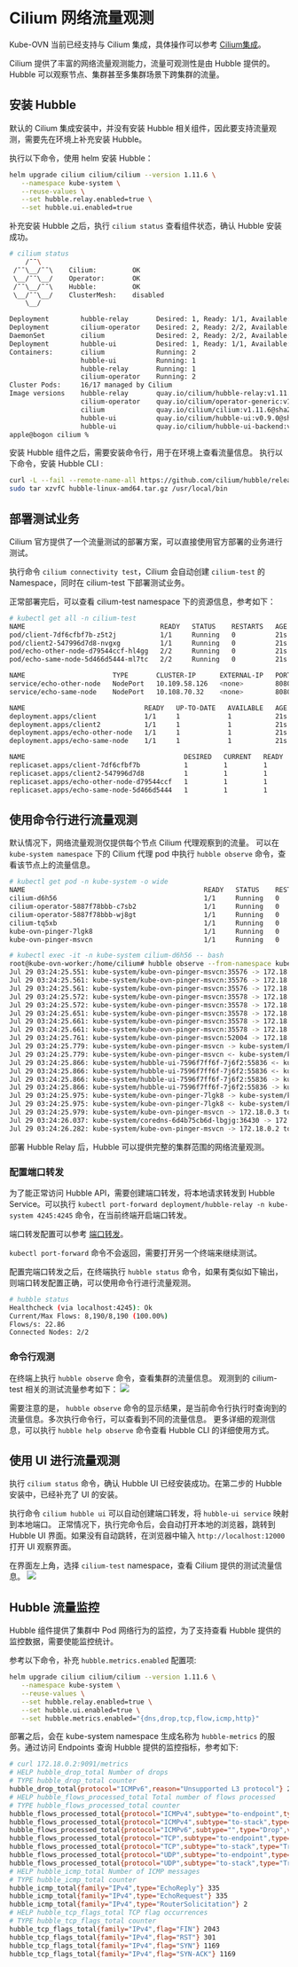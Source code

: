 # Cilium 网络流量观测

Kube-OVN 当前已经支持与 Cilium 集成，具体操作可以参考 [Cilium集成](with-cilium.md)。

Cilium 提供了丰富的网络流量观测能力，流量可观测性是由 Hubble 提供的。Hubble 可以观察节点、集群甚至多集群场景下跨集群的流量。

## 安装 Hubble

默认的 Cilium 集成安装中，并没有安装 Hubble 相关组件，因此要支持流量观测，需要先在环境上补充安装 Hubble。

执行以下命令，使用 helm 安装 Hubble：

```bash
helm upgrade cilium cilium/cilium --version 1.11.6 \
   --namespace kube-system \
   --reuse-values \
   --set hubble.relay.enabled=true \
   --set hubble.ui.enabled=true
```

补充安装 Hubble 之后，执行 `cilium status` 查看组件状态，确认 Hubble 安装成功。

```bash
# cilium status
    /¯¯\
 /¯¯\__/¯¯\    Cilium:         OK
 \__/¯¯\__/    Operator:       OK
 /¯¯\__/¯¯\    Hubble:         OK
 \__/¯¯\__/    ClusterMesh:    disabled
    \__/

Deployment        hubble-relay       Desired: 1, Ready: 1/1, Available: 1/1
Deployment        cilium-operator    Desired: 2, Ready: 2/2, Available: 2/2
DaemonSet         cilium             Desired: 2, Ready: 2/2, Available: 2/2
Deployment        hubble-ui          Desired: 1, Ready: 1/1, Available: 1/1
Containers:       cilium             Running: 2
                  hubble-ui          Running: 1
                  hubble-relay       Running: 1
                  cilium-operator    Running: 2
Cluster Pods:     16/17 managed by Cilium
Image versions    hubble-relay       quay.io/cilium/hubble-relay:v1.11.6@sha256:fd9034a2d04d5b973f1e8ed44f230ea195b89c37955ff32e34e5aa68f3ed675a: 1
                  cilium-operator    quay.io/cilium/operator-generic:v1.11.6@sha256:9f6063c7bcaede801a39315ec7c166309f6a6783e98665f6693939cf1701bc17: 2
                  cilium             quay.io/cilium/cilium:v1.11.6@sha256:f7f93c26739b6641a3fa3d76b1e1605b15989f25d06625260099e01c8243f54c: 2
                  hubble-ui          quay.io/cilium/hubble-ui:v0.9.0@sha256:0ef04e9a29212925da6bdfd0ba5b581765e41a01f1cc30563cef9b30b457fea0: 1
                  hubble-ui          quay.io/cilium/hubble-ui-backend:v0.9.0@sha256:000df6b76719f607a9edefb9af94dfd1811a6f1b6a8a9c537cba90bf12df474b: 1
apple@bogon cilium %
```

安装 Hubble 组件之后，需要安装命令行，用于在环境上查看流量信息。
执行以下命令，安装 Hubble CLI :

```bash
curl -L --fail --remote-name-all https://github.com/cilium/hubble/releases/download/v0.10.0/hubble-linux-amd64.tar.gz
sudo tar xzvfC hubble-linux-amd64.tar.gz /usr/local/bin
```

## 部署测试业务

Cilium 官方提供了一个流量测试的部署方案，可以直接使用官方部署的业务进行测试。

执行命令 `cilium connectivity test`，Cilium 会自动创建 `cilium-test` 的 Namespace，同时在 cilium-test 下部署测试业务。

正常部署完后，可以查看 cilium-test namespace 下的资源信息，参考如下：

```bash
# kubectl get all -n cilium-test
NAME                                  READY   STATUS    RESTARTS   AGE
pod/client-7df6cfbf7b-z5t2j           1/1     Running   0          21s
pod/client2-547996d7d8-nvgxg          1/1     Running   0          21s
pod/echo-other-node-d79544ccf-hl4gg   2/2     Running   0          21s
pod/echo-same-node-5d466d5444-ml7tc   2/2     Running   0          21s

NAME                      TYPE       CLUSTER-IP      EXTERNAL-IP   PORT(S)          AGE
service/echo-other-node   NodePort   10.109.58.126   <none>        8080:32269/TCP   21s
service/echo-same-node    NodePort   10.108.70.32    <none>        8080:32490/TCP   21s

NAME                              READY   UP-TO-DATE   AVAILABLE   AGE
deployment.apps/client            1/1     1            1           21s
deployment.apps/client2           1/1     1            1           21s
deployment.apps/echo-other-node   1/1     1            1           21s
deployment.apps/echo-same-node    1/1     1            1           21s

NAME                                        DESIRED   CURRENT   READY   AGE
replicaset.apps/client-7df6cfbf7b           1         1         1       21s
replicaset.apps/client2-547996d7d8          1         1         1       21s
replicaset.apps/echo-other-node-d79544ccf   1         1         1       21s
replicaset.apps/echo-same-node-5d466d5444   1         1         1       21s
```

## 使用命令行进行流量观测

默认情况下，网络流量观测仅提供每个节点 Cilium 代理观察到的流量。
可以在 `kube-system namespace` 下的 Cilium 代理 pod 中执行 `hubble observe` 命令，查看该节点上的流量信息。

```bash
# kubectl get pod -n kube-system -o wide
NAME                                             READY   STATUS    RESTARTS   AGE     IP           NODE                     NOMINATED NODE   READINESS GATES
cilium-d6h56                                     1/1     Running   0          2d20h   172.18.0.2   kube-ovn-worker          <none>           <none>
cilium-operator-5887f78bbb-c7sb2                 1/1     Running   0          2d20h   172.18.0.2   kube-ovn-worker          <none>           <none>
cilium-operator-5887f78bbb-wj8gt                 1/1     Running   0          2d20h   172.18.0.3   kube-ovn-control-plane   <none>           <none>
cilium-tq5xb                                     1/1     Running   0          2d20h   172.18.0.3   kube-ovn-control-plane   <none>           <none>
kube-ovn-pinger-7lgk8                            1/1     Running   0          21h     10.16.0.19   kube-ovn-control-plane   <none>           <none>
kube-ovn-pinger-msvcn                            1/1     Running   0          21h     10.16.0.18   kube-ovn-worker          <none>           <none>

# kubectl exec -it -n kube-system cilium-d6h56 -- bash
root@kube-ovn-worker:/home/cilium# hubble observe --from-namespace kube-system
Jul 29 03:24:25.551: kube-system/kube-ovn-pinger-msvcn:35576 -> 172.18.0.3:6642 to-stack FORWARDED (TCP Flags: ACK, PSH)
Jul 29 03:24:25.561: kube-system/kube-ovn-pinger-msvcn:35576 -> 172.18.0.3:6642 to-stack FORWARDED (TCP Flags: RST)
Jul 29 03:24:25.561: kube-system/kube-ovn-pinger-msvcn:35576 -> 172.18.0.3:6642 to-stack FORWARDED (TCP Flags: ACK, RST)
Jul 29 03:24:25.572: kube-system/kube-ovn-pinger-msvcn:35578 -> 172.18.0.3:6642 to-stack FORWARDED (TCP Flags: SYN)
Jul 29 03:24:25.572: kube-system/kube-ovn-pinger-msvcn:35578 -> 172.18.0.3:6642 to-stack FORWARDED (TCP Flags: ACK)
Jul 29 03:24:25.651: kube-system/kube-ovn-pinger-msvcn:35578 -> 172.18.0.3:6642 to-stack FORWARDED (TCP Flags: ACK, PSH)
Jul 29 03:24:25.661: kube-system/kube-ovn-pinger-msvcn:35578 -> 172.18.0.3:6642 to-stack FORWARDED (TCP Flags: RST)
Jul 29 03:24:25.661: kube-system/kube-ovn-pinger-msvcn:35578 -> 172.18.0.3:6642 to-stack FORWARDED (TCP Flags: ACK, RST)
Jul 29 03:24:25.761: kube-system/kube-ovn-pinger-msvcn:52004 -> 172.18.0.3:6443 to-stack FORWARDED (TCP Flags: ACK, PSH)
Jul 29 03:24:25.779: kube-system/kube-ovn-pinger-msvcn -> kube-system/kube-ovn-pinger-7lgk8 to-stack FORWARDED (ICMPv4 EchoRequest)
Jul 29 03:24:25.779: kube-system/kube-ovn-pinger-msvcn <- kube-system/kube-ovn-pinger-7lgk8 to-endpoint FORWARDED (ICMPv4 EchoReply)
Jul 29 03:24:25.866: kube-system/hubble-ui-7596f7ff6f-7j6f2:55836 <- kube-system/hubble-relay-959988db5-zc5vv:4245 to-stack FORWARDED (TCP Flags: ACK)
Jul 29 03:24:25.866: kube-system/hubble-ui-7596f7ff6f-7j6f2:55836 <- kube-system/hubble-relay-959988db5-zc5vv:80 to-endpoint FORWARDED (TCP Flags: ACK)
Jul 29 03:24:25.866: kube-system/hubble-ui-7596f7ff6f-7j6f2:55836 -> kube-system/hubble-relay-959988db5-zc5vv:4245 to-stack FORWARDED (TCP Flags: ACK)
Jul 29 03:24:25.866: kube-system/hubble-ui-7596f7ff6f-7j6f2:55836 -> kube-system/hubble-relay-959988db5-zc5vv:4245 to-endpoint FORWARDED (TCP Flags: ACK)
Jul 29 03:24:25.975: kube-system/kube-ovn-pinger-7lgk8 -> kube-system/kube-ovn-pinger-msvcn to-endpoint FORWARDED (ICMPv4 EchoRequest)
Jul 29 03:24:25.975: kube-system/kube-ovn-pinger-7lgk8 <- kube-system/kube-ovn-pinger-msvcn to-stack FORWARDED (ICMPv4 EchoReply)
Jul 29 03:24:25.979: kube-system/kube-ovn-pinger-msvcn -> 172.18.0.3 to-stack FORWARDED (ICMPv4 EchoRequest)
Jul 29 03:24:26.037: kube-system/coredns-6d4b75cb6d-lbgjg:36430 -> 172.18.0.3:6443 to-stack FORWARDED (TCP Flags: ACK)
Jul 29 03:24:26.282: kube-system/kube-ovn-pinger-msvcn -> 172.18.0.2 to-stack FORWARDED (ICMPv4 EchoRequest)
```

部署 Hubble Relay 后，Hubble 可以提供完整的集群范围的网络流量观测。

### 配置端口转发

为了能正常访问 Hubble API，需要创建端口转发，将本地请求转发到 Hubble Service。可以执行 `kubectl port-forward deployment/hubble-relay -n kube-system 4245:4245` 命令，在当前终端开启端口转发。

端口转发配置可以参考 [端口转发](https://kubernetes.io/docs/tasks/access-application-cluster/port-forward-access-application-cluster/)。

`kubectl port-forward` 命令不会返回，需要打开另一个终端来继续测试。

配置完端口转发之后，在终端执行 `hubble status` 命令，如果有类似如下输出，则端口转发配置正确，可以使用命令行进行流量观测。

```bash
# hubble status
Healthcheck (via localhost:4245): Ok
Current/Max Flows: 8,190/8,190 (100.00%)
Flows/s: 22.86
Connected Nodes: 2/2
```

### 命令行观测

在终端上执行 `hubble observe` 命令，查看集群的流量信息。
观测到的 cilium-test 相关的测试流量参考如下：
![](../static/cilium-test-cmd.png)

需要注意的是， `hubble observe` 命令的显示结果，是当前命令行执行时查询到的流量信息。多次执行命令行，可以查看到不同的流量信息。
更多详细的观测信息，可以执行 `hubble help observe` 命令查看 Hubble CLI 的详细使用方式。

## 使用 UI 进行流量观测

执行 `cilium status` 命令，确认 Hubble UI 已经安装成功。在第二步的 Hubble 安装中，已经补充了 UI 的安装。

执行命令 `cilium hubble ui` 可以自动创建端口转发，将 `hubble-ui service` 映射到本地端口。
正常情况下，执行完命令后，会自动打开本地的浏览器，跳转到 Hubble UI 界面。如果没有自动跳转，在浏览器中输入 `http://localhost:12000` 打开 UI 观察界面。

在界面左上角，选择 `cilium-test` namespace，查看 Cilium 提供的测试流量信息。
![](../static/cilium-test-ui.png)

## Hubble 流量监控

Hubble 组件提供了集群中 Pod 网络行为的监控，为了支持查看 Hubble 提供的监控数据，需要使能监控统计。

参考以下命令，补充 `hubble.metrics.enabled` 配置项:

```bash
helm upgrade cilium cilium/cilium --version 1.11.6 \
   --namespace kube-system \
   --reuse-values \
   --set hubble.relay.enabled=true \
   --set hubble.ui.enabled=true \
   --set hubble.metrics.enabled="{dns,drop,tcp,flow,icmp,http}"
```

部署之后，会在 kube-system namespace 生成名称为 `hubble-metrics` 的服务。通过访问 Endpoints 查询 Hubble 提供的监控指标，参考如下:

```bash
# curl 172.18.0.2:9091/metrics
# HELP hubble_drop_total Number of drops
# TYPE hubble_drop_total counter
hubble_drop_total{protocol="ICMPv6",reason="Unsupported L3 protocol"} 2
# HELP hubble_flows_processed_total Total number of flows processed
# TYPE hubble_flows_processed_total counter
hubble_flows_processed_total{protocol="ICMPv4",subtype="to-endpoint",type="Trace",verdict="FORWARDED"} 335
hubble_flows_processed_total{protocol="ICMPv4",subtype="to-stack",type="Trace",verdict="FORWARDED"} 335
hubble_flows_processed_total{protocol="ICMPv6",subtype="",type="Drop",verdict="DROPPED"} 2
hubble_flows_processed_total{protocol="TCP",subtype="to-endpoint",type="Trace",verdict="FORWARDED"} 8282
hubble_flows_processed_total{protocol="TCP",subtype="to-stack",type="Trace",verdict="FORWARDED"} 6767
hubble_flows_processed_total{protocol="UDP",subtype="to-endpoint",type="Trace",verdict="FORWARDED"} 1642
hubble_flows_processed_total{protocol="UDP",subtype="to-stack",type="Trace",verdict="FORWARDED"} 1642
# HELP hubble_icmp_total Number of ICMP messages
# TYPE hubble_icmp_total counter
hubble_icmp_total{family="IPv4",type="EchoReply"} 335
hubble_icmp_total{family="IPv4",type="EchoRequest"} 335
hubble_icmp_total{family="IPv4",type="RouterSolicitation"} 2
# HELP hubble_tcp_flags_total TCP flag occurrences
# TYPE hubble_tcp_flags_total counter
hubble_tcp_flags_total{family="IPv4",flag="FIN"} 2043
hubble_tcp_flags_total{family="IPv4",flag="RST"} 301
hubble_tcp_flags_total{family="IPv4",flag="SYN"} 1169
hubble_tcp_flags_total{family="IPv4",flag="SYN-ACK"} 1169
```
